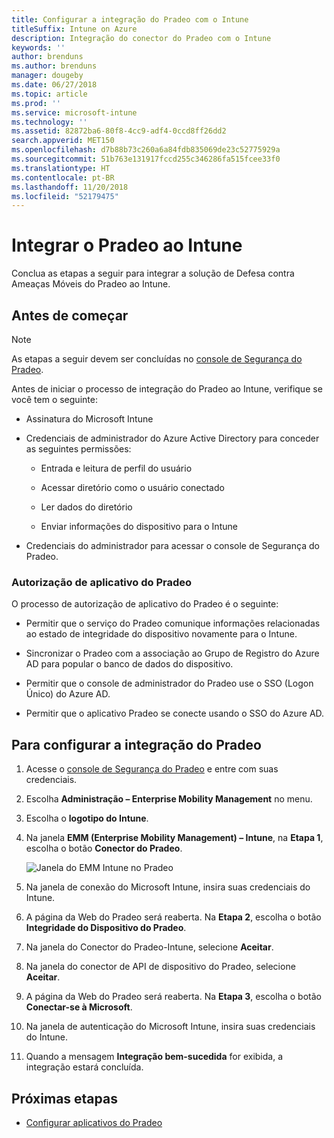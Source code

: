 ```yaml
---
title: Configurar a integração do Pradeo com o Intune
titleSuffix: Intune on Azure
description: Integração do conector do Pradeo com o Intune
keywords: ''
author: brenduns
ms.author: brenduns
manager: dougeby
ms.date: 06/27/2018
ms.topic: article
ms.prod: ''
ms.service: microsoft-intune
ms.technology: ''
ms.assetid: 82872ba6-80f8-4cc9-adf4-0ccd8ff26dd2
search.appverid: MET150
ms.openlocfilehash: d7b88b73c260a6a84fdb835069de23c52775929a
ms.sourcegitcommit: 51b763e131917fccd255c346286fa515fcee33f0
ms.translationtype: HT
ms.contentlocale: pt-BR
ms.lasthandoff: 11/20/2018
ms.locfileid: "52179475"
---
```

# <a name="integrate-pradeo-with-intune"></a>Integrar o Pradeo ao Intune

Conclua as etapas a seguir para integrar a solução de Defesa contra Ameaças Móveis do Pradeo ao Intune.

## <a name="before-you-begin"></a>Antes de começar

> [!NOTE]
> As etapas a seguir devem ser concluídas no [console de Segurança do Pradeo](https://www.apps-security.com).

Antes de iniciar o processo de integração do Pradeo ao Intune, verifique se você tem o seguinte:

-   Assinatura do Microsoft Intune

-   Credenciais de administrador do Azure Active Directory para conceder as seguintes permissões:

    -   Entrada e leitura de perfil do usuário

    -   Acessar diretório como o usuário conectado

    -   Ler dados do diretório

    -   Enviar informações do dispositivo para o Intune

-   Credenciais do administrador para acessar o console de Segurança do Pradeo.

### <a name="pradeo-app-authorization"></a>Autorização de aplicativo do Pradeo

O processo de autorização de aplicativo do Pradeo é o seguinte:

-   Permitir que o serviço do Pradeo comunique informações relacionadas ao estado de integridade do dispositivo novamente para o Intune.

-   Sincronizar o Pradeo com a associação ao Grupo de Registro do Azure AD para popular o banco de dados do dispositivo.

-   Permitir que o console de administrador do Pradeo use o SSO (Logon Único) do Azure AD.

-   Permitir que o aplicativo Pradeo se conecte usando o SSO do Azure AD.

## <a name="to-set-up-pradeo-integration"></a>Para configurar a integração do Pradeo

1.  Acesse o [console de Segurança do Pradeo](https://www.apps-security.com) e entre com suas credenciais.

2.  Escolha **Administração – Enterprise Mobility Management** no menu.

3.  Escolha o **logotipo do Intune**.

4.  Na janela **EMM (Enterprise Mobility Management) – Intune**, na **Etapa 1**, escolha o botão **Conector do Pradeo**. 

    ![Janela do EMM Intune no Pradeo](./media/pradeo_setup.png)

5. Na janela de conexão do Microsoft Intune, insira suas credenciais do Intune.

5.  A página da Web do Pradeo será reaberta. Na **Etapa 2**, escolha o botão **Integridade do Dispositivo do Pradeo**.

7. Na janela do Conector do Pradeo-Intune, selecione **Aceitar**. 

8. Na janela do conector de API de dispositivo do Pradeo, selecione **Aceitar**.

9. A página da Web do Pradeo será reaberta. Na **Etapa 3**, escolha o botão **Conectar-se à Microsoft**. 

10. Na janela de autenticação do Microsoft Intune, insira suas credenciais do Intune.

11. Quando a mensagem **Integração bem-sucedida** for exibida, a integração estará concluída.

## <a name="next-steps"></a>Próximas etapas

-   [Configurar aplicativos do Pradeo](mtd-apps-ios-app-configuration-policy-add-assign.md)